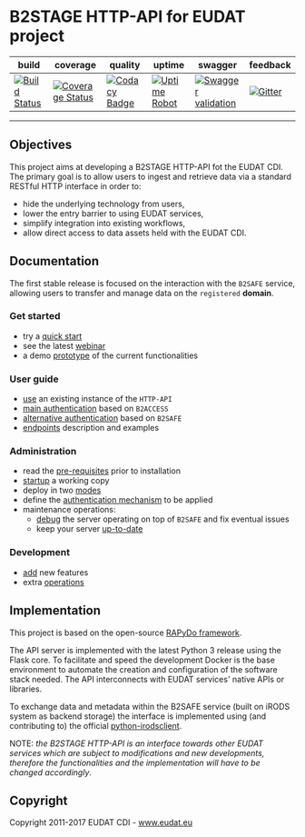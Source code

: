 # B2STAGE HTTP-API for EUDAT project

| build | coverage | quality | uptime | swagger | feedback |
| --- | --- | --- | --- | --- | --- |
| [![Build Status](https://travis-ci.org/EUDAT-B2STAGE/http-api.svg?branch=master)](https://travis-ci.org/EUDAT-B2STAGE/http-api) | [![Coverage Status](https://coveralls.io/repos/github/EUDAT-B2STAGE/http-api/badge.svg?branch=master)](https://coveralls.io/github/EUDAT-B2STAGE/http-api?branch=master) | [![Codacy Badge](https://api.codacy.com/project/badge/Grade/3d59eae46ec040008a99116396229dff)](https://www.codacy.com/app/EUDAT/http-api?utm_source=github.com&amp;utm_medium=referral&amp;utm_content=EUDAT-B2STAGE/http-api&amp;utm_campaign=Badge_Grade) | [![Uptime Robot](https://img.shields.io/uptimerobot/ratio/m778586640-4e31f2b00e90bce508dcdf33.svg?maxAge=2592000)](https://stats.uptimerobot.com/xGG9gTK3q) | [![Swagger validation](https://img.shields.io/swagger/valid/2.0/https/b2stage-test.cineca.it/api/specs.svg)](http://petstore.swagger.io/?url=https://b2stage-test.cineca.it/api/specs&docExpansion=none) | [![Gitter](https://badges.gitter.im/EUDAT-B2STAGE/http-api.svg)](https://gitter.im/EUDAT-B2STAGE/http-api?utm_source=badge&utm_medium=badge&utm_campaign=pr-badge) |

---

## Objectives ##

This project aims at developing a B2STAGE HTTP-API fot the EUDAT CDI.
The primary goal is to allow users to ingest and retrieve data via a standard RESTful HTTP interface in order to:

- hide the underlying technology from users,
- lower the entry barrier to using EUDAT services,
- simplify integration into existing workflows,
- allow direct access to data assets held with the EUDAT CDI.
<!--
Over the EUDAT2020 project other functionalities will be added: the development road map is available on the [EUDAT Wiki](https://confluence.csc.fi/display/EUDAT2/Service+building+roadmap)
-->


## Documentation ##

The first stable release is focused on the interaction with the `B2SAFE` service, allowing users to transfer and manage data on the `registered` **domain**.

### Get started ###

- try a [quick start](docs/quick_start.md)
- see the latest [webinar](https://pdonorio.github.io/chapters/webinars/b2stage)
- a demo [prototype](docs/prototype.md) of the current functionalities

### User guide ###

- [use](docs/user/user.md) an existing instance of the `HTTP-API`
- [main authentication](docs/user/authentication.md) based on `B2ACCESS`
- [alternative authentication](docs/user/authentication_b2safe.md) based on `B2SAFE`
- [endpoints](docs/user/endpoints.md) description and examples

### Administration ###

- read the [pre-requisites](docs/deploy/preq.md) prior to installation
- [startup](docs/deploy/startup.md) a working copy
- deploy in two [modes](docs/deploy/modes.md)
- define the [authentication mechanism](docs/deploy/authentication.md) to be applied
- maintenance operations:
    + [debug](docs/deploy/debugging.md) the server operating on top of `B2SAFE` and fix eventual issues
    + keep your server [up-to-date](docs/deploy/updates.md)

### Development ###

- [add](docs/development/development.md) new features
- extra [operations](docs/development/operations.md)


## Implementation ##

This project is based on the open-source [RAPyDo framework](https://github.com/rapydo).

The API server is implemented with the latest Python 3 release using the Flask core. To facilitate and speed the development Docker is the base environment to automate the creation and configuration of the software stack needed.
The API interconnects with EUDAT services' native APIs or libraries.

To exchange data and metadata within the B2SAFE service (built on iRODS system as backend storage) the interface is implemented using (and contributing to) the official [python-irodsclient](https://github.com/irods/python-irodsclient).

NOTE: *the B2STAGE HTTP-API is an interface towards other EUDAT services which are subject to modifications and new developments, therefore the functionalities and the implementation will have to be changed accordingly*.

## Copyright ##

Copyright 2011-2017 EUDAT CDI - www.eudat.eu
